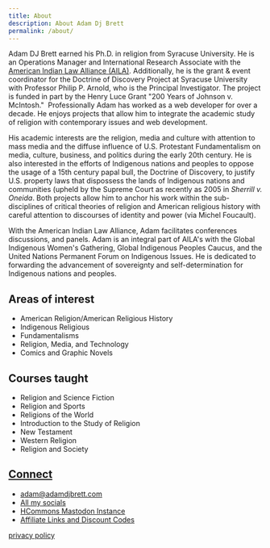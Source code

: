 ```yaml
---
title: About
description: About Adam Dj Brett
permalink: /about/
---
```


Adam DJ Brett earned his Ph.D. in religion from Syracuse University. He is an Operations Manager and International Research Associate with the [American Indian Law Alliance (AILA)](https://aila.ngo/). Additionally, he is the grant & event coordinator for the Doctrine of Discovery Project at Syracuse University with Professor Philip P. Arnold, who is the Principal Investigator. The project is funded in part by the Henry Luce Grant "200 Years of Johnson v. McIntosh."  Professionally Adam has worked as a web developer for over a decade. He enjoys projects that allow him to integrate the academic study of religion with contemporary issues and web development.

His academic interests are the religion, media and culture with attention to mass media and the diffuse influence of U.S. Protestant Fundamentalism on media, culture, business, and politics during the early 20th century. He is also interested in the efforts of Indigenous nations and peoples to oppose the usage of a 15th century papal bull, the Doctrine of Discovery, to justify U.S. property laws that dispossess the lands of Indigenous nations and communities (upheld by the Supreme Court as recently as 2005 in *Sherrill v. Oneida*. Both projects allow him to anchor his work within the sub-disciplines of critical theories of religion and American religious history with careful attention to discourses of identity and power (via Michel Foucault). 

With the American Indian Law Alliance, Adam facilitates conferences discussions, and panels. Adam is an integral part of AILA's with the Global Indigenous Women's Gathering, Global Indigenous Peoples Caucus, and the United Nations Permanent Forum on Indigenous Issues. He is dedicated to forwarding the advancement of sovereignty and self-determination for Indigenous nations and peoples.



## Areas of interest
  * American Religion/American Religious History
  * Indigenous Religious
  * Fundamentalisms
  * Religion, Media, and Technology
  * Comics and Graphic Novels

## Courses taught
  * Religion and Science Fiction
  * Religion and Sports
  * Religions of the World
  * Introduction to the Study of Religion
  * New Testament
  * Western Religion
  * Religion and Society

## [Connect](connect)
  * <adam@adamdjbrett.com>
  * [All my socials](/connect/)
  * <a rel="me" href="https://hcommons.social/@adjb">HCommons Mastodon Instance</a>
  * [Affiliate Links and Discount Codes](/codes/)

[privacy policy](/privacy-policy)